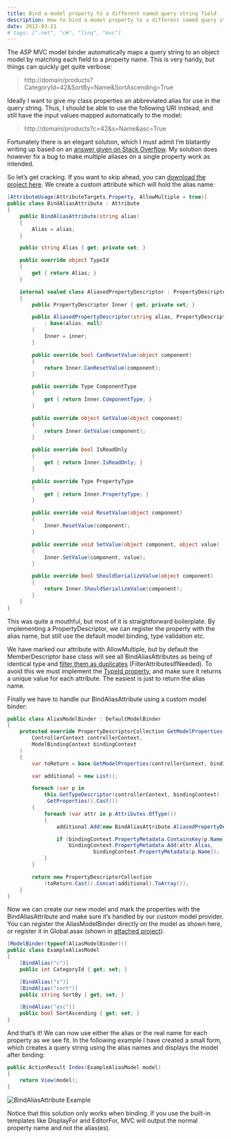 ```yaml
---
title: Bind a model property to a different named query string field
description: How to bind a model property to a different named query string field with a custom alias attribute and model binder in MVC3.
date: 2012-03-21
# tags: [".net", "c#", "linq", "mvc"]
---
```


The ASP MVC model binder automatically maps a query string to an object model by matching each field to a property name. This is very handy, but things can quickly get quite verbose:

> http://domain/products?CategoryId=42&SortBy=Name&SortAscending=True

Ideally I want to give my class properties an abbreviated alias for use in the query string. Thus, I should be able to use the following URI instead, and still have the input values mapped automatically to the model:

> http://domain/products?c=42&s=Name&asc=True

Fortunately there is an elegant solution, which I must admit I’m blatantly writing up based on an [answer given on Stack Overflow](https://stackoverflow.com/questions/4316301/asp-net-mvc-2-bind-a-models-property-to-a-different-named-value#answer-4316327). My solution does however fix a bug to make multiple aliases on a single property work as intended.

<!-- more-->

So let’s get cracking. If you want to skip ahead, you can [download the project here](/files/QueryStringAlias.zip). We create a custom attribute which will hold the alias name:

```csharp
[AttributeUsage(AttributeTargets.Property, AllowMultiple = true)]
public class BindAliasAttribute : Attribute
{
    public BindAliasAttribute(string alias)
    {
        Alias = alias;
    }

    public string Alias { get; private set; }

    public override object TypeId
    {
        get { return Alias; }
    }

    internal sealed class AliasedPropertyDescriptor : PropertyDescriptor
    {
        public PropertyDescriptor Inner { get; private set; }

        public AliasedPropertyDescriptor(string alias, PropertyDescriptor inner)
            : base(alias, null)
        {
            Inner = inner;
        }

        public override bool CanResetValue(object component)
        {
            return Inner.CanResetValue(component);
        }

        public override Type ComponentType
        {
            get { return Inner.ComponentType; }
        }

        public override object GetValue(object component)
        {
            return Inner.GetValue(component);
        }

        public override bool IsReadOnly
        {
            get { return Inner.IsReadOnly; }
        }

        public override Type PropertyType
        {
            get { return Inner.PropertyType; }
        }

        public override void ResetValue(object component)
        {
            Inner.ResetValue(component);
        }

        public override void SetValue(object component, object value)
        {
            Inner.SetValue(component, value);
        }

        public override bool ShouldSerializeValue(object component)
        {
            return Inner.ShouldSerializeValue(component);
        }
    }
}
```

This was quite a mouthful, but most of it is straightforward boilerplate. By implementing a PropertyDescriptor, we can register the property with the alias name, but still use the default model binding, type validation etc.

We have marked our attribute with AllowMultiple, but by default the MemberDescriptor base class will see all BindAliasAttributes as being of identical type and [filter them as duplicates](http://social.msdn.microsoft.com/Forums/en-US/winforms/thread/e6bb4146-eb1a-4c1b-a5b1-f3528d8a7864/) (FilterAttributesIfNeeded). To avoid this we must implement the [TypeId property](http://msdn.microsoft.com/en-us/library/system.attribute.typeid.aspx), and make sure it returns a unique value for each attribute. The easiest is just to return the alias name.

Finally we have to handle our BindAliasAttribute using a custom model binder:

```csharp
public class AliasModelBinder : DefaultModelBinder
{
    protected override PropertyDescriptorCollection GetModelProperties(
        ControllerContext controllerContext,
        ModelBindingContext bindingContext
    )
    {
        var toReturn = base.GetModelProperties(controllerContext, bindingContext);

        var additional = new List();

        foreach (var p in
            this.GetTypeDescriptor(controllerContext, bindingContext)
            .GetProperties().Cast())
        {
            foreach (var attr in p.Attributes.OfType())
            {
                additional.Add(new BindAliasAttribute.AliasedPropertyDescriptor(attr.Alias, p));

                if (bindingContext.PropertyMetadata.ContainsKey(p.Name))
                    bindingContext.PropertyMetadata.Add(attr.Alias,
                            bindingContext.PropertyMetadata[p.Name]);
            }
        }

        return new PropertyDescriptorCollection
            (toReturn.Cast().Concat(additional).ToArray());
    }
}
```

Now we can create our new model and mark the properties with the BindAliasAttribute and make sure it’s handled by our custom model provider. You can register the AliasModelBinder directly on the model as shown here, or register it in Global.asax (shown in [attached project](/files/QueryStringAlias.zip)).

```csharp
[ModelBinder(typeof(AliasModelBinder))]
public class ExampleAliasModel
{
    [BindAlias("c")]
    public int CategoryId { get; set; }

    [BindAlias("s")]
    [BindAlias("sort")]
    public string SortBy { get; set; }

    [BindAlias("asc")]
    public bool SortAscending { get; set; }
}
```

And that’s it! We can now use either the alias or the real name for each property as we see fit. In the following example I have created a small form, which creates a query string using the alias names and displays the model after binding:

```csharp
public ActionResult Index(ExampleAliasModel model)
{
    return View(model);
}
```

![BindAliasAttribute Example](/images/blog/bind-a-model-property-to-a-different-named-query-string-field/BindAliasAttribute-Example.png)

Notice that this solution only works when binding. If you use the built-in templates like DisplayFor and EditorFor, MVC will output the normal property name and not the alias(es).
